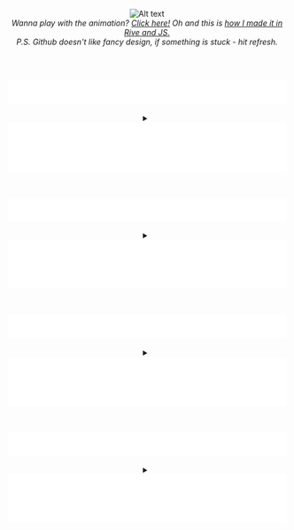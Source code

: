 <!---------- RESOURCES USED FOR THIS README.MD ---------->
<!-- Awesome Profiles: https://github.com/abhisheknaiidu/awesome-github-profile-readme
Social Badges: https://home.aveek.io/GitHub-Profile-Badges/
Skill Table Idea: https://github.com/rzashakeri/rzashakeri/blob/main/README.md
Skill Badges: https://github.com/tandpfun/skill-icons#readme
Animated Skill Badges: https://techstack-generator.vercel.app/
Youtube Stats Card: https://github.com/dhyeythumar/youtube-stats-card/tree/main
Youtube Video Cards: https://github.com/DenverCoder1/github-readme-youtube-cards
Online SVG editor: https://editsvgcode.com/
Gitprofile Summary Cards: https://github-profile-summary-cards.vercel.app/demo.html
Github Activity: https://github.com/jamesgeorge007/github-activity-readme
CSS in SVGs for Markdown trick: https://github.com/sindresorhus/css-in-readme-like-wat/blob/main/header.svg -->

<p align="center">
    <img src="media/loopingGittyMenu_RodolfoFanti.gif" alt="Alt text"><br/>
    <i>Wanna play with the animation? <a href="https://9rq8hp.csb.app/">Click here!</a> Oh and this is <a href="https://github.com/RuDeeVelops/Gitty---JS-Rive-character-menu">how I made it in Rive and JS.</a></i><br/>
      <i>P.S. Github doesn't like fancy design, if something is stuck - hit refresh.</i>
</p>
<br/>
<br/>
<div align="center">

<!---------- SECTION: WHO AM I ---------->

<a href="#" onclick="return false;"><img src="media/bio.svg" alt="Daily Log - Rodolfo Fanti" /></a>

<details>
<summary><strong><a href="#" onclick="return false;"><img valign="middle" src="media/button.svg" alt="Daily Log - Rodolfo Fanti" onclick="return false;" /></a></strong> </summary>
<br/>

I'm a `3D-sharpened`, `design-infused` Creative Developer.

I worked as a `senior 3d artist` for 15+ films you [probably watched](https://www.imdb.com/name/nm10480418/).

**2024 it's about:** `frontend development` across `design`, `3D`, `UI` and `code`.

I launched Digital Clay ( ![Digital Clay's Youtube Subscribers](https://img.shields.io/youtube/channel/subscribers/UC_JzGeCHnGFHLFWynzX4zhA?label=%20&style) subs) to share [the power of digital art](https://youtube.com/digitalclay/).

I did a lot of [Zbrush since 2009](https://rodolfofanti.com/).

</details>
<br/>
<br/>
<!---------- SECTION: WHO AM I ENDS---------->

<!---------- SECTION: DIARY ---------->

<a href="#" onclick="return false;"><img src="media/diary.svg" alt="Daily Log - Rodolfo Fanti" /></a>

<details>
<summary><strong><a href="#" onclick="return false;"><img valign="middle" src="media/button.svg" alt="Daily Log - Rodolfo Fanti" onclick="return false;" /></a></strong> </summary>
<br/>
<!--- GENERATED VIA ACTIONS DON'T EDIT --->
<!-- START LOG -->

<!-- END LOG -->

</details>
<br/>
<br/>
<!---------- SECTION: DIARY ENDS ---------->

<!---------- SECTION: YOUTUBE ---------->

<a href="#" onclick="return false;"><img src="media/youtube.svg" alt="Daily Log - Rodolfo Fanti" /></a>

<details>
<summary><strong><a href="#" onclick="return false;"><img valign="middle" src="media/button.svg" alt="Daily Log - Rodolfo Fanti" onclick="return false;" /></a></strong> </summary>
<br/>
<!--- GENERATED VIA ACTIONS DON'T EDIT --->

[![Digital Clay's youtube stats](https://youtube-stats-card.vercel.app/api?channelid=UC_JzGeCHnGFHLFWynzX4zhA&title_color=ffffff&icon_color=ffzfff&text_color=ffffff&bg_color=000000&custom_title=Digital%20Clay's%20Youtube)](https://www.youtube.com/channel/UC_JzGeCHnGFHLFWynzX4zhA)

<!-- BEGIN YOUTUBE-CARDS -->

<!-- END YOUTUBE-CARDS -->

</details>
<br/>
<br/>
<!---------- SECTION: YOUTUBE ENDS ---------->

<!---------- SECTION: STATS ---------->

<a href="#" onclick="return false;"><img src="media/stats.svg" alt="Daily Log - Rodolfo Fanti" /></a>

<details>
<summary><strong><a href="#" onclick="return false;"><img valign="middle" src="media/button.svg" alt="Daily Log - Rodolfo Fanti" onclick="return false;" /></a></strong> </summary>
<div id="tech">
<table width="500px">
<tr>
        <td align="left" valign="middle"><h3>Frontend&nbsp;&nbsp;&nbsp;&nbsp;</h3><br></td>
        <td align="center" width="50">
            <img src="https://skillicons.dev/icons?i=html" width="25" height="25" alt="HTML" /><br>HTML
        </td>
        <td align="center" width="50">
            <img src="https://skillicons.dev/icons?i=css" width="25" height="25" alt="css" /><br>CSS
        </td>
        <td align="center" width="50">
            <img src="https://skillicons.dev/icons?i=tailwind" width="25" height="25"/><br>Tailwind
        </td>
        <td align="center" width="50">
            <img src="https://techstack-generator.vercel.app/js-icon.svg" alt="javascript" width="25" height="25" /><br>Javascript
        </td>
        <td align="center" width="50">
            <img src="https://techstack-generator.vercel.app/react-icon.svg" alt="react" width="25" height="25" /><br>ReactJS
        </td>
        <td align="center" width="50">
            <img src="https://skillicons.dev/icons?i=nextjs" width="25" height="25"/><br>NextJS
        </td>
        <td align="center" width="50">
            <img src="https://avatars.githubusercontent.com/u/2386673?v=4" width="25" height="25"/><br>GSAP
        </td>
        <td align="center" width="50">
            <img src="https://skillicons.dev/icons?i=threejs" width="25" height="25"/><br>ThreeJS
        </td>
</tr>
<tr>
        <td align="left" valign="middle"><h3>Design&nbsp;&nbsp;&nbsp;&nbsp;</h3><br></td>
        <td></td>
        <td align="center" width="50">
            <img src="https://skillicons.dev/icons?i=figma" width="25" height="25" alt="Figma" /><br>Figma
        </td>
        <td align="center" width="50">
            <img src="https://skillicons.dev/icons?i=webflow" width="25" height="25" alt="Webflow" /><br>Webflow
        </td>
        <td align="center" width="50">
            <img src="https://avatars.githubusercontent.com/u/58453772?s=200&v=4" width="25" height="25"/><br>Rive
        </td>
        <td align="center" width="50">
            <img src="https://avatars.githubusercontent.com/u/4542585?s=280&v=4" alt="Photoshop" width="25" height="25" /><br>Photoshop
        </td>
        <td align="center" width="50">
            <img src="https://avatars.githubusercontent.com/u/52924476?s=280&v=4" alt="Blender" width="25" height="25" /><br>Blender
        </td>
        <td align="center" width="50">
            <img src="https://www.svgrepo.com/show/508998/zbrush.svg" alt="ZBrush" width="25" height="25" /><br>ZBrush
        </td>
        <td></td>
</tr>
</table>
</div>
<br/>

<table width="700px">
    <tr>
        <td colspan="2" align="center">
            <img src="http://github-profile-summary-cards.vercel.app/api/cards/profile-details?username=rudeevelops&theme=apprentice"/>
        </td>
    </tr>
    <tr>
        <td>
            <img src="http://github-profile-summary-cards.vercel.app/api/cards/most-commit-language?username=rudeevelops&theme=apprentice" alt="Most Commit Language"/>
        </td>
        <td>
            <img src="http://github-profile-summary-cards.vercel.app/api/cards/stats?username=rudeevelops&theme=apprentice" alt="Stats"/>
        </td>
    </tr>
</table>

</details>
<br/>
<br/>
<!---------- SECTION: STATS ENDS---------->

</div>
